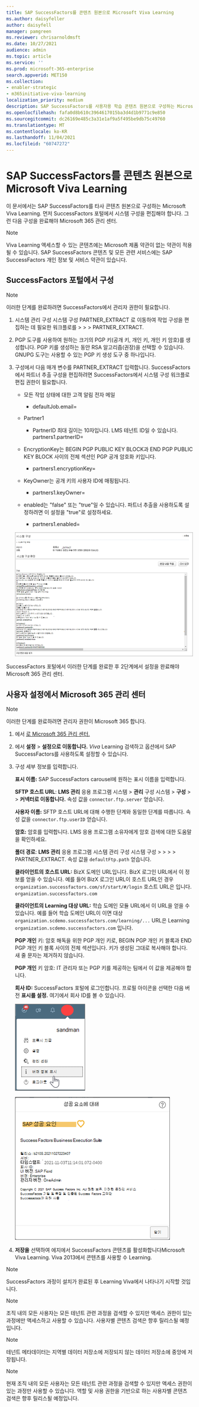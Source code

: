 ```yaml
---
title: SAP SuccessFactors를 콘텐츠 원본으로 Microsoft Viva Learning
ms.author: daisyfeller
author: daisyfell
manager: pamgreen
ms.reviewer: chrisarnoldmsft
ms.date: 10/27/2021
audience: admin
ms.topic: article
ms.service: ''
ms.prod: microsoft-365-enterprise
search.appverid: MET150
ms.collection:
- enabler-strategic
- m365initiative-viva-learning
localization_priority: medium
description: SAP SuccessFactors를 사용자용 학습 콘텐츠 원본으로 구성하는 Microsoft Viva Learning.
ms.openlocfilehash: fafa0d8b610c3964617015ba3d4d1b9771c9e850
ms.sourcegitcommit: dc26169e485c3a31e1af9a5f495be9db75c49760
ms.translationtype: MT
ms.contentlocale: ko-KR
ms.lasthandoff: 11/04/2021
ms.locfileid: "60747272"
---
```

# <a name="configure-sap-successfactors-as-a-content-source-for-microsoft-viva-learning"></a>SAP SuccessFactors를 콘텐츠 원본으로 Microsoft Viva Learning

이 문서에서는 SAP SuccessFactors를 타사 콘텐츠 원본으로 구성하는 Microsoft Viva Learning. 먼저 SuccessFactors 포털에서 시스템 구성을 편집해야 합니다. 그런 다음 구성을 완료해야 Microsoft 365 관리 센터.

>[!NOTE]
>Viva Learning 액세스할 수 있는 콘텐츠에는 Microsoft 제품 약관이 없는 약관이 적용될 수 있습니다. SAP SuccessFactors 콘텐츠 및 모든 관련 서비스에는 SAP SuccessFactors 개인 정보 및 서비스 약관이 있습니다.

## <a name="configure-in-your-successfactors-portal"></a>SuccessFactors 포털에서 구성

>[!NOTE]
>이러한 단계를 완료하려면 SuccessFactors에서 관리자 권한이 필요합니다.

1. 시스템 관리 구성 시스템 구성 PARTNER_EXTRACT 로 이동하여 작업 구성을 편집하는 데 필요한 워크플로를  >    >    >  PARTNER_EXTRACT.

2. PGP 도구를 사용하여 원하는 크기의 PGP 키(공개 키, 개인 키, 개인 키 암호)를 생성합니다. PGP 키를 생성하는 동안 RSA 알고리즘(권장)을 선택할 수 있습니다. GNUPG 도구는 사용할 수 있는 PGP 키 생성 도구 중 하나입니다.

3. 구성에서 다음 매개 변수를 PARTNER_EXTRACT 입력합니다. SuccessFactors에서 파트너 추출 구성을 편집하려면  SuccessFactors에서 시스템 구성 워크플로 편집 권한이 필요합니다.

    - 모든 작업 상태에 대한 고객 알림 전자 메일
        - defaultJob.email=
    
    - Partner1
        - PartnerID 최대 길이는 10자입니다. LMS 테넌트 ID일 수 있습니다.
    partners1.partnerID=
    
    - EncryptionKey는 BEGIN PGP PUBLIC KEY BLOCK과 END PGP PUBLIC KEY BLOCK 사이의 전체 섹션인 PGP 공개 암호화 키입니다.
        - partners1.encryptionKey=
    
    - KeyOwner는 공개 키의 사용자 ID에 매핑됩니다.
        - partners1.keyOwner=
    
    - enabled는 "false" 또는 "true"일 수 있습니다. 파트너 추출을 사용하도록 설정하려면 이 설정을 "true"로 설정하세요.
        - partners1.enabled=
    
    [![구성 PARTNER_EXTRACT 이미지입니다. ](../media/learning/sf-focus.png) ](../media/learning/sf-2.png#lightbox)

SuccessFactors 포털에서 이러한 단계를 완료한 후 2단계에서 설정을 완료해야 Microsoft 365 관리 센터.

## <a name="configure-in-your-microsoft-365-admin-center"></a>사용자 설정에서 Microsoft 365 관리 센터

>[!NOTE]
>이러한 단계를 완료하려면 관리자 권한이 Microsoft 365 합니다.

1. 에서 [로 Microsoft 365 관리 센터.](https://admin.microsoft.com)

2. 에서 **설정**  >  **설정으로 이동합니다.** *Viva* Learning 검색하고 옵션에서 SAP SuccessFactors를 사용하도록 설정할 수 있습니다.

3. 구성 세부 정보를 입력합니다.

    **표시 이름:** SAP SuccessFactors carousel에 원하는 표시 이름을 입력합니다.

    **SFTP 호스트 URL**: **LMS 관리** 응용 프로그램 시스템  >  **관리** 구성 시스템  >  **구성**  >    >  **커넥터로 이동합니다.** 속성 값을 `connector.ftp.server` 얻습니다.

    **사용자 이름:** SFTP 호스트 URL에 대해 수행한 단계와 동일한 단계를 따릅니다. 속성 값을 `connector.ftp.userID` 얻습니다.

    **암호:** 암호를 입력합니다. LMS 응용 프로그램 소유자에게 암호 검색에 대한 도움말을 확인하세요.

    **폴더 경로**: **LMS 관리** 응용 프로그램 시스템 관리 구성 시스템 구성  >    >    >    >  PARTNER_EXTRACT. 속성 값을 `defaultFtp.path` 얻습니다.

    **클라이언트의 호스트 URL:** BizX 도메인 URL입니다. BizX 로그인 URL에서 이 정보를 얻을 수 있습니다. 예를 들어 BizX 로그인 URL이 호스트 URL인 경우 `organization.successfactors.com/sf/start/#/login` 호스트 URL은 입니다. `organization.successfactors.com`

    **클라이언트의 Learning 대상 URL:** 학습 도메인 모듈 URL에서 이 URL을 얻을 수 있습니다. 예를 들어 학습 도메인 URL이 이면 대상 `organization.scdemo.successfactors.com/learning/...` URL은 Learning `organization.scdemo.successfactors.com` 입니다.

    **PGP 개인** 키: 암호 해독을 위한 PGP 개인 키로, BEGIN PGP 개인 키 블록과 END PGP 개인 키 블록 사이의 전체 섹션입니다. 키가 생성된 그대로 복사해야 합니다. 새 줄 문자는 제거하지 않습니다.

    **PGP 개인** 키 암호: IT 관리자 또는 PGP 키를 제공하는 팀에서 이 값을 제공해야 합니다.

    **회사 ID:** SuccessFactors 포털에 로그인합니다. 프로필 아이콘을 선택한 다음 버전 **표시를 설정.** 여기에서 회사 ID를 볼 수 있습니다.

    ![버전 표시가 선택된 프로필 설정 이미지입니다.](../media/learning/sf-3.png)
        
    ![버전 설정 창의 이미지입니다.](../media/learning/sf-1.png)

4. **저장을** 선택하여 에지에서 SuccessFactors 콘텐츠를 활성화합니다Microsoft Viva Learning. Viva 2013에서 콘텐츠를 사용할 수 Learning.

>[!Note]
> SuccessFactors 과정이 설치가 완료된 후 Learning Viva에서 나타나기 시작할 것입니다.

>[!Note]
> 조직 내의 모든 사용자는 모든 테넌트 관련 과정을 검색할 수 있지만 액세스 권한이 있는 과정에만 액세스하고 사용할 수 있습니다. 사용자별 콘텐츠 검색은 향후 릴리스될 예정입니다.

>[!NOTE]
>테넌트 메타데이터는 지역별 데이터 저장소에 저장되지 않는 데이터 저장소에 중앙에 저장됩니다.

>[!NOTE]
>현재 조직 내의 모든 사용자는 모든 테넌트 관련 과정을 검색할 수 있지만 액세스 권한이 있는 과정만 사용할 수 있습니다. 역할 및 사용 권한을 기반으로 하는 사용자별 콘텐츠 검색은 향후 릴리스될 예정입니다.
